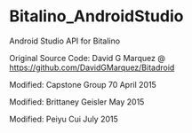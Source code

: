 # Bitalino_AndroidStudio

Android Studio API for Bitalino

Original Source Code: David G Marquez @ https://github.com/DavidGMarquez/Bitadroid

Modified: Capstone Group 70 April 2015

Modified: Brittaney Geisler May 2015

Modified: Peiyu Cui July 2015

